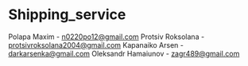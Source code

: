# Shipping_service
Polapa Maxim - n0220po12@gmail.com
Protsiv Roksolana - protsivroksolana2004@gmail.com
Kapanaiko Arsen - darkarsenka@gmail.com
Oleksandr Hamaiunov - zagr489@gmail.com
